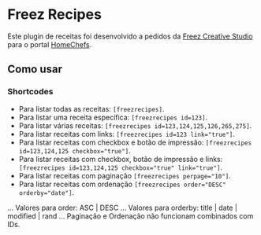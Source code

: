 # Freez Recipes
Este plugin de receitas foi desenvolvido a pedidos da [Freez Creative Studio](http://freez.com.br/) para o portal [HomeChefs](http://homechefs.com.br/).

## Como usar

### Shortcodes
+ Para listar todas as receitas: `[freezrecipes]`.
+ Para listar uma receita específica: `[freezrecipes id=123]`.
+ Para listar várias receitas: `[freezrecipes id=123,124,125,126,265,275]`.
+ Para listar receitas com links: `[freezrecipes id=123 link="true"]`.
+ Para listar receitas com checkbox e botão de impressão: `[freezrecipes id=123,124,125 checkbox="true"]`.
+ Para listar receitas com checkbox, botão de impressão e links: `[freezrecipes id=123,124,125 checkbox="true" link="true"]`.
+ Para listar receitas com paginação `[freezrecipes perpage="10"]`.
+ Para listar receitas com ordenação `[freezrecipes order="DESC" orderby="date"]`.

... Valores para order: ASC | DESC
... Valores para orderby: title | date | modified | rand
... Paginação e Ordenação não funcionam combinados com IDs.